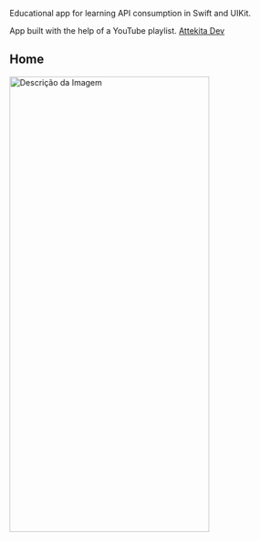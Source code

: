 Educational app for learning API consumption in Swift and UIKit.

<div>App built with the help of a YouTube playlist. <a href="https://www.youtube.com/watch?v=I8p8KlKEI_Y&list=PLprgbdnzrDkHjUr2mFq0ypg-v6RNChKA8">Attekita Dev</a>

## Home

<img src="https://github.com/user-attachments/assets/d815f472-005f-4ace-aa4a-729e3bdd742e" alt="Descrição da Imagem" width="350" height="800">


</div>

